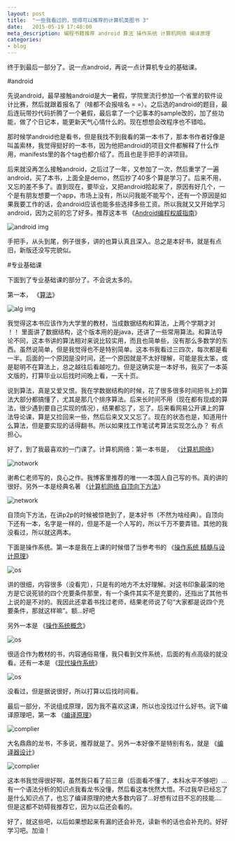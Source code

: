 ```yaml
---
layout: post
title:  "一些我看过的，觉得可以推荐的计算机类图书 3"
date:   2015-05-19 17:40:00
meta_description: 编程书籍推荐 android 算法 操作系统 计算机网络 编译原理
categories:
- blog
---
```


终于到最后一部分了。说一点android，再说一点计算机专业的基础课。

#android

先说android，最早接触android是大一暑假，学院里流行参加一个省里的软件设计比赛，然后就跟着报名了（啥都不会报啥名 = =）。之后选的android的题目，最后连玩带抄代码折腾了一个暑假，最后拿了一个记事本的sample改的，加了些功能，做了个日记本，能更新天气心情什么的。现在想想会改程序也不错哈。

那时候学android也是看书，但是我找不到我看的第一本书了，那本书作者好像是叫盖索林，我觉得挺好的一本书，因为他把android的项目文件都解释了什么作用，manifests里的各个tag也都介绍了。而且也是手把手的讲项目。

后来就没再怎么接触android，之后过了一年，又参加了一次，然后重学了一遍android，买了本书，上面全是demo，然后抄了40多个算是学习了。后来不用，又忘的差不多了。直到现在，要毕业，又把android拾起来了，原因有好几个，一个是有朋友想要一个app，市场上没有，所以问我能不能写个，还有一个原因是如果我要工作的话，会android应该也能多些选择多些工资。所以我就又又开始学习android，因为之前的忘了好多。推荐这本书 《[Android编程权威指南][android]》 

![android img](http://img3.douban.com/lpic/s27969351.jpg) 

手把手，从头到尾，例子很多，讲的也算认真且深入。总之是本好书，就是有点旧，新版还没写完貌似。

#专业基础课

下面到了专业基础课的部分了。不会说太多的。

第一本， 《[算法][alg]》 

![alg img](http://img3.douban.com/lpic/s28322243.jpg)

我觉得这本书应该作为大学里的教材，当成数据结构和算法，上两个学期才对 ！！ 里面讲了数据结构，这个版本用的是java，还讲了一些常用算法。和算法导论不同，这本书讲的算法相对来说比较实用，而且也简单些，没有那么多数学的东西。虽然说简单，但是我觉得也不是特别简单。这本书我看过三四次，每次都是看一半。后面的一个原因是没时间，还一个原因就是不太好理解，可能是我太笨，或是聪明不在算法上，总之越往后看越吃力。但是这确实是一本好书，我买了一本英文版的，打算毕业以后找时间晚上看，一天十页。

说到算法，真是又爱又恨。我在学数据结构的时候，花了很多很多时间把书上的算法大部分都搞懂了，尤其是那几个排序算法。后来长时间不用（现在都有现成的算法，很少遇到要自己实现的情况），结果都忘了，忘了。后来看网易公开课上的算法导论课，算是又捡回来一些，然后后来又又又忘了。现在的状态也是，知道用什么算法，但是要实现的话得翻书。所以如果找工作笔试考算法实现怎么办？ 有点担心。

好了，到了我最喜欢的一门课了。计算机网络：第一本书是， 《[计算机网络][network1]》 

![notwork](http://img3.douban.com/lpic/s3296854.jpg)  

谢希仁老师写的，良心之作。我博客里推荐的唯一一本国人自己写的书。真的讲的很好。另外一本是经典名著 《[计算机网络 自顶向下方法][network2]》 

![network](http://img3.douban.com/lpic/s3809370.jpg) 

自顶向下方法，在讲p2p的时候被惊艳到了，是本好书（不然为啥经典）。自顶向下还有一本，名字是一样的，但是不是一个人写的，所以千万不要弄错。其他的我没看过，所以就这两本。

下面是操作系统。第一本是我在上课的时候借了当参考书的 《[操作系统 精髓与设计原理][os1]》 

![os](http://img3.douban.com/lpic/s24409884.jpg) 

讲的很细，内容很多（没看完），只是有的地方不太好理解。对这书印象最深的地方是它说死锁的四个充要条件那里，有一个条件其实不是充要的，还指出了其他书上说的是不对的。我因此还拿着书找过老师，结果老师说了句“大家都是说四个充要条件，那就这样嘛”。额...好吧

另外一本是 《[操作系统概念][os2]》 

![os](http://img3.douban.com/lpic/s26014820.jpg)  

很适合作为教材的书，内容通俗易懂，我只看到文件系统，后面的有点高级的就没看。还有一本是 《[现代操作系统][os3]》 

![os](http://img3.douban.com/lpic/s3895413.jpg)

没看过，但是据说很好，所以打算以后找时间看。

最后一部分，不说组成原理，因为我不喜欢这课，所以也没找过什么好书。说下编译原理吧，第一本 《[编译原理][complier1]》 

![complier](http://img3.douban.com/lpic/s3392161.jpg) 

大名鼎鼎的龙书，不多说，推荐就是了。另外一本好像不是特别有名，就是 《[编译器设计][complier2]》 

![complier](http://img3.douban.com/lpic/s24486602.jpg) 

这本书我觉得很好啊，虽然我只看了前三章（后面看不懂了，本科水平不够吧）...有一个语法分析的知识点我看龙书没懂，然后看这本恍然大悟。不过我早已经忘了是什么知识点了，也忘了编译原理的绝大多数内容了...好想有过目不忘的技能....但是这都不妨碍我推荐它，因为以后还会看的。

好了，就这些吧，以后如果想起来有漏的还会补充，读新书的话也会补充的。好好学习吧。加油！


[android]: http://book.douban.com/subject/25848404/

[alg]: http://book.douban.com/subject/19952400/

[network1]: http://book.douban.com/subject/2970300/
[network2]: http://book.douban.com/subject/1391207/

[os1]: http://book.douban.com/subject/20152598/
[os2]: http://book.douban.com/subject/2109679/
[os3]: http://book.douban.com/subject/3852290/

[complier1]: http://book.douban.com/subject/3296317/
[complier2]: http://book.douban.com/subject/20436488/
